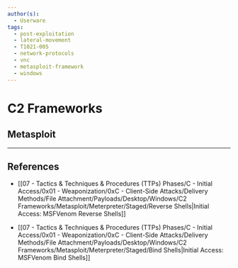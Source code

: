 ```yaml
---
author(s):
  - Userware
tags:
  - post-exploitation
  - lateral-movement
  - T1021-005
  - network-protocols
  - vnc
  - metasploit-framework
  - windows
---
```

# C2 Frameworks

## Metasploit

---
## References

- [[07 - Tactics & Techniques & Procedures (TTPs) Phases/C - Initial Access/0x01 - Weaponization/0xC - Client-Side Attacks/Delivery Methods/File Attachment/Payloads/Desktop/Windows/C2 Frameworks/Metasploit/Meterpreter/Staged/Reverse Shells|Initial Access: MSFVenom Reverse Shells]]

- [[07 - Tactics & Techniques & Procedures (TTPs) Phases/C - Initial Access/0x01 - Weaponization/0xC - Client-Side Attacks/Delivery Methods/File Attachment/Payloads/Desktop/Windows/C2 Frameworks/Metasploit/Meterpreter/Staged/Bind Shells|Initial Access: MSFVenom Bind Shells]]
